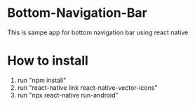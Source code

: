 # Bottom-Navigation-Bar

This is sampe app for bottom navigation bar using react native

# How to install

1. run "npm install"
2. run "react-native link react-native-vector-icons"
3. run "npx react-native run-android"